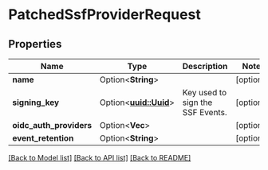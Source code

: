 # PatchedSsfProviderRequest

## Properties

Name | Type | Description | Notes
------------ | ------------- | ------------- | -------------
**name** | Option<**String**> |  | [optional]
**signing_key** | Option<[**uuid::Uuid**](uuid::Uuid.md)> | Key used to sign the SSF Events. | [optional]
**oidc_auth_providers** | Option<**Vec<i32>**> |  | [optional]
**event_retention** | Option<**String**> |  | [optional]

[[Back to Model list]](../README.md#documentation-for-models) [[Back to API list]](../README.md#documentation-for-api-endpoints) [[Back to README]](../README.md)



